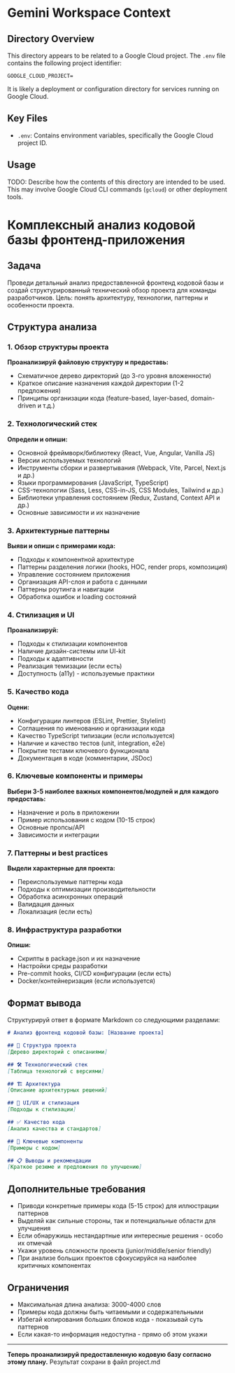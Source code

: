 # Gemini Workspace Context

## Directory Overview

This directory appears to be related to a Google Cloud project. The `.env` file contains the following project identifier:

`GOOGLE_CLOUD_PROJECT=`

It is likely a deployment or configuration directory for services running on Google Cloud.

## Key Files

*   `.env`: Contains environment variables, specifically the Google Cloud project ID.

## Usage

TODO: Describe how the contents of this directory are intended to be used. This may involve Google Cloud CLI commands (`gcloud`) or other deployment tools.

# Комплексный анализ кодовой базы фронтенд-приложения

## Задача
Проведи детальный анализ предоставленной фронтенд кодовой базы и создай структурированный технический обзор проекта для команды разработчиков. Цель: понять архитектуру, технологии, паттерны и особенности проекта.

## Структура анализа

### 1. Обзор структуры проекта
**Проанализируй файловую структуру и предоставь:**
- Схематичное дерево директорий (до 3-го уровня вложенности)
- Краткое описание назначения каждой директории (1-2 предложения)
- Принципы организации кода (feature-based, layer-based, domain-driven и т.д.)

### 2. Технологический стек
**Определи и опиши:**
- Основной фреймворк/библиотеку (React, Vue, Angular, Vanilla JS)
- Версии используемых технологий
- Инструменты сборки и развертывания (Webpack, Vite, Parcel, Next.js и др.)
- Языки программирования (JavaScript, TypeScript)
- CSS-технологии (Sass, Less, CSS-in-JS, CSS Modules, Tailwind и др.)
- Библиотеки управления состоянием (Redux, Zustand, Context API и др.)
- Основные зависимости и их назначение

### 3. Архитектурные паттерны
**Выяви и опиши с примерами кода:**
- Подходы к компонентной архитектуре
- Паттерны разделения логики (hooks, HOC, render props, композиция)
- Управление состоянием приложения
- Организация API-слоя и работа с данными
- Паттерны роутинга и навигации
- Обработка ошибок и loading состояний

### 4. Стилизация и UI
**Проанализируй:**
- Подходы к стилизации компонентов
- Наличие дизайн-системы или UI-kit
- Подходы к адаптивности
- Реализация темизации (если есть)
- Доступность (a11y) - используемые практики

### 5. Качество кода
**Оцени:**
- Конфигурации линтеров (ESLint, Prettier, Stylelint)
- Соглашения по именованию и организации кода
- Качество TypeScript типизации (если используется)
- Наличие и качество тестов (unit, integration, e2e)
- Покрытие тестами ключевого функционала
- Документация в коде (комментарии, JSDoc)

### 6. Ключевые компоненты и примеры
**Выбери 3-5 наиболее важных компонентов/модулей и для каждого предоставь:**
- Назначение и роль в приложении
- Пример использования с кодом (10-15 строк)
- Основные пропсы/API
- Зависимости и интеграции

### 7. Паттерны и best practices
**Выдели характерные для проекта:**
- Переиспользуемые паттерны кода
- Подходы к оптимизации производительности
- Обработка асинхронных операций
- Валидация данных
- Локализация (если есть)

### 8. Инфраструктура разработки
**Опиши:**
- Скрипты в package.json и их назначение
- Настройки среды разработки
- Pre-commit hooks, CI/CD конфигурации (если есть)
- Docker/контейнеризация (если используется)

## Формат вывода

Структурируй ответ в формате Markdown со следующими разделами:

```markdown
# Анализ фронтенд кодовой базы: [Название проекта]

## 📁 Структура проекта
[Дерево директорий с описаниями]

## 🛠 Технологический стек
[Таблица технологий с версиями]

## 🏗 Архитектура
[Описание архитектурных решений]

## 🎨 UI/UX и стилизация
[Подходы к стилизации]

## ✅ Качество кода
[Анализ качества и стандартов]

## 🔧 Ключевые компоненты
[Примеры с кодом]

## 📋 Выводы и рекомендации
[Краткое резюме и предложения по улучшению]
```

## Дополнительные требования

- Приводи конкретные примеры кода (5-15 строк) для иллюстрации паттернов
- Выделяй как сильные стороны, так и потенциальные области для улучшения
- Если обнаружишь нестандартные или интересные решения - особо их отмечай
- Укажи уровень сложности проекта (junior/middle/senior friendly)
- При анализе больших проектов сфокусируйся на наиболее критичных компонентах

## Ограничения

- Максимальная длина анализа: 3000-4000 слов
- Примеры кода должны быть читаемыми и содержательными
- Избегай копирования больших блоков кода - показывай суть паттернов
- Если какая-то информация недоступна - прямо об этом укажи

---

**Теперь проанализируй предоставленную кодовую базу согласно этому плану.**
Результат сохрани в файл project.md
